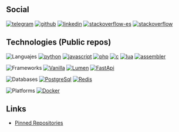 <!--- TODO: darken colors -->
## Social

[![telegram](https://img.shields.io/badge/Telegram-@uselessscat-24292e?logo=telegram&labelColor=2CA5E0&logoColor=white)](https://www.t.me/uselessscat)
[![github](https://img.shields.io/badge/Github-uselessscat-24292e?logo=github&labelColor=181717&logoColor=white)](https://github.com/uselessscat)
[![linkedin](https://img.shields.io/badge/LinkedIn-ariecb-24292e?logo=linkedin&labelColor=0077B5&logoColor=white)](https://www.linkedin.com/in/ariecb/)
[![stackoverflow-es](https://img.shields.io/badge/StackOverflow%20ES-uselessscat-24292e?logo=stackoverflow&labelColor=FE7A16&logoColor=white)](https://es.stackoverflow.com/users/4617/uselessscat)
[![stackoverflow](https://img.shields.io/badge/StackOverflow-uselessscat-24292e?logo=stackoverflow&labelColor=FE7A16&logoColor=white)](https://stackoverflow.com/users/6658955/uselessscat)

## Technologies (Public repos)

![Languajes](https://img.shields.io/badge/-Languages-24292e)
[![python](https://img.shields.io/badge/dynamic/json?label=Python&labelColor=3776AB&logo=python&logoColor=white&color=24292e&suffix=%20Repos&query=$.total_count&url=https://api.github.com/search/repositories?q=user:uselessscat%2Btopic:python)](https://github.com/search?q=user:uselessscat%20topic:python)
[![javascript](https://img.shields.io/badge/dynamic/json?label=Javascript&labelColor=F7DF1E&logo=javascript&logoColor=white&color=24292e&suffix=%20Repos&query=$.total_count&url=https://api.github.com/search/repositories?q=user:uselessscat%2Btopic:javascript)](https://github.com/search?q=user:uselessscat%20topic:javascript)
[![php](https://img.shields.io/badge/dynamic/json?label=PHP&labelColor=777BB4&logo=php&logoColor=white&color=24292e&suffix=%20Repos&query=$.total_count&url=https://api.github.com/search/repositories?q=user:uselessscat%2Btopic:php)](https://github.com/search?q=user:uselessscat%20topic:php)
[![c](https://img.shields.io/badge/dynamic/json?label=C&labelColor=A8B9CC&logo=c&logoColor=white&color=24292e&suffix=%20Repos&query=$.total_count&url=https://api.github.com/search/repositories?q=user:uselessscat%2Btopic:c)](https://github.com/search?q=user:uselessscat%20topic:c)
[![lua](https://img.shields.io/badge/dynamic/json?label=Lua&labelColor=2C2D72&logo=lua&logoColor=white&color=24292e&suffix=%20Repos&query=$.total_count&url=https://api.github.com/search/repositories?q=user:uselessscat%2Btopic:lua)](https://github.com/search?q=user:uselessscat%20topic:lua)
[![assembler](https://img.shields.io/badge/dynamic/json?label=Assembler&labelColor=dargray&color=24292e&suffix=%20Repos&query=$.total_count&url=https://api.github.com/search/repositories?q=user:uselessscat%2Btopic:assembler)](https://github.com/search?q=user:uselessscat%20topic:assembler)

![Frameworks](https://img.shields.io/badge/-Frameworks-24292e)
[![Vanilla](https://img.shields.io/badge/dynamic/json?label=Vanilla&labelColor=green&color=24292e&suffix=%20Repos&query=$.total_count&url=https://api.github.com/search/repositories?q=user:uselessscat%2Btopic:vanilla)](https://github.com/search?q=user:uselessscat%20topic:vanilla)
[![Lumen](https://img.shields.io/badge/dynamic/json?label=Lumen&labelColor=2C2D72&logo=lumen&logoColor=white&color=24292e&suffix=%20Repos&query=$.total_count&url=https://api.github.com/search/repositories?q=user:uselessscat%2Btopic:lumen)](https://github.com/search?q=user:uselessscat%20topic:lumen)
[![FastApi](https://img.shields.io/badge/dynamic/json?label=FastApi&labelColor=2C2D72&logo=fastapi&logoColor=white&color=24292e&suffix=%20Repos&query=$.total_count&url=https://api.github.com/search/repositories?q=user:uselessscat%2Btopic:fastapi)](https://github.com/search?q=user:uselessscat%20topic:fastapi)

![Databases](https://img.shields.io/badge/-Databases-24292e)
[![PostgreSql](https://img.shields.io/badge/dynamic/json?label=PostgreSql&labelColor=336791&logo=postgresql&logoColor=white&color=24292e&suffix=%20Repos&query=$.total_count&url=https://api.github.com/search/repositories?q=user:uselessscat%2Btopic:postgresql)](https://github.com/search?q=user:uselessscat%20topic:postgresql)
[![Redis](https://img.shields.io/badge/dynamic/json?label=Redis&labelColor=DC382D&logo=redis&logoColor=white&color=24292e&suffix=%20Repos&query=$.total_count&url=https://api.github.com/search/repositories?q=user:uselessscat%2Btopic:redis)](https://github.com/search?q=user:uselessscat%20topic:redis)

![Platforms](https://img.shields.io/badge/-Platforms-24292e)
[![Docker](https://img.shields.io/badge/dynamic/json?label=Docker&labelColor=2C2D72&logo=docker&logoColor=white&color=24292e&suffix=%20Repos&query=$.total_count&url=https://api.github.com/search/repositories?q=user:uselessscat%2Btopic:docker)](https://github.com/search?q=user:uselessscat%20topic:docker)


## Links

  - [Pinned Repositories](https://github.com/search?q=user:uselessscat%20topic:pinned)


